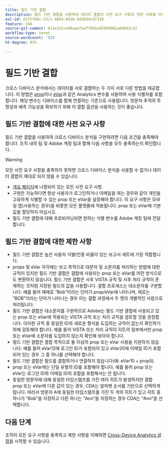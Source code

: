 ```yaml
---
title: 필드 기반 결합
description: 필드 기반 결합을 사용하여 데이터 결합의 사전 요구 사항과 제한 사항을 이해합니다.
exl-id: 81f2768c-53c2-40b4-8d3b-8d3b94cd7318
feature: CDA
source-git-commit: 811e321ce96aaefaeff691ed5969981a048d2c31
workflow-type: tm+mt
source-wordcount: '523'
ht-degree: 93%

---
```


# 필드 기반 결합

크로스 디바이스 분석에서는 데이터를 서로 결합하는 두 가지 서로 다른 방법을 제공합니다. 이 방법은 [prop](/help/implement/vars/page-vars/prop.md)이나 [eVar](/help/implement/vars/page-vars/evar.md)과 같은 Analytics 변수를 사용하여 사용 식별자를 포함합니다. 해당 변수는 디바이스를 함께 연결하는 기준으로 사용됩니다. 방문자 추적의 투명성과 예측 가능성을 확보하기 위해 이 결합 옵션을 사용하는 것이 좋습니다.

## 필드 기반 결합에 대한 사전 요구 사항

필드 기반 결합을 사용하여 크로스 디바이스 분석을 구현하려면 다음 조건을 충족해야 합니다. 조직 내의 팀 및 Adobe 계정 팀과 함께 다음 사항을 모두 충족하는지 확인합니다.

>[!WARNING]
>
>모든 사전 요구 사항을 충족하지 못하면 크로스 디바이스 분석을 사용할 수 없거나 데이터 결합이 제대로 되지 않을 수 있습니다.

* [개요 페이지](overview.md)에 나열되어 있는 모든 사전 요구 사항.
* 구현은 가능하다면 항상 사용자가 로그인하거나 이메일을 여는 경우와 같이 개인을 고유하게 식별할 수 있는 prop 또는 eVar을 설정해야 합니다. 이 요구 사항은 모바일 앱(사용하는 경우)을 비롯한 모든 플랫폼에 적용됩니다. prop 또는 eVar에 기본값을 할당하지 마십시오.
* 필드 기반 결합에 대해 프로비저닝되면 원하는 식별 변수를 Adobe 계정 팀에 전달합니다.

## 필드 기반 결합에 대한 제한 사항

* 필드 기반 결합은 높은 사용자 식별/인증 비율이 있는 보고서 세트에 가장 적합합니다.
* props 및 eVar 각각에는 보고 목적으로 대문자 및 소문자를 처리하는 방법에 대한 규칙이 있지만 필드 기반 결합은 결합에 사용되는 prop 또는 eVar를 어떤 방식으로도 변환하지 않습니다. 필드 기반 결합은 사후 VISTA 규칙 및 사후 처리 규칙이 존재하는 것처럼 지정된 필드의 값을 사용합니다. 결합 프로세스는 대소문자를 구분합니다. 예를 들어 때때로 “Bob”이라는 단어가 prop/eVar에 나타나며, 때로는 “BOB”이라는 단어가 나타나는 경우 이는 결합 과정에서 두 명의 개별적인 사람으로 처리됩니다.
* 필드 기반 결합은 대소문자를 구분하므로 Adobe는 필드 기반 결합에 사용되고 있는 prop 또는 eVar에 적용되는 VISTA 규칙 또는 처리 규칙을 검토할 것을 권장합니다. 이러한 규칙 중 동일한 ID의 새로운 형식을 도입하는 규칙이 없는지 확인하기 위해 검토해야 합니다. 예를 들어 VISTA 또는 처리 규칙이 히트의 일부에서만 prop 또는 eVar에 소문자를 도입하지 않는지 확인해 보아야 합니다.
* 필드 기반 결합은 결합 목적으로 둘 이상의 prop 또는 eVar 사용을 지원하지 않습니다. 예를 들어 eVar12에 로그인 ID가 포함되어 있고 eVar20에 이메일 ID가 포함되어 있는 경우 그 중 하나를 선택해야 합니다.
* 필드 기반 결합은 필드를 결합하거나 연결하지 않습니다(예: eVar10 + prop5).
* prop 또는 eVar에는 단일 유형의 ID를 포함해야 합니다. 예를 들어 prop 또는 eVar는 로그인 ID와 이메일 ID의 조합을 포함해서는 안 됩니다.
* 동일한 방문자에 대해 동일한 타임스탬프를 가진 여러 히트가 발생하지만 결합 prop 또는 eVar에 다른 값이 있는 경우, CDA는 알파벳 순서를 기반으로 선택하게 됩니다. 따라서 방문자 A에 동일한 타임스탬프를 가진 두 개의 히트가 있고 히트 중 하나가 “Bob”을 지정하고 다른 하나는 “Ann”을 지정하는 경우 CDA는 “Ann”을 선택합니다.


## 다음 단계

조직이 모든 요구 사항을 충족하고 제한 사항을 이해하면 [Cross-Device Analytics 설정](setup.md)을 시작할 수 있습니다.
